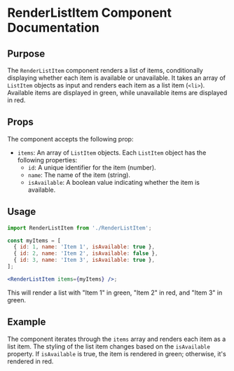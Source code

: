 # RenderListItem Component Documentation

## Purpose

The `RenderListItem` component renders a list of items, conditionally displaying whether each item is available or unavailable.  It takes an array of `ListItem` objects as input and renders each item as a list item (`<li>`).  Available items are displayed in green, while unavailable items are displayed in red.

## Props

The component accepts the following prop:

*   `items`: An array of `ListItem` objects. Each `ListItem` object has the following properties:
    *   `id`: A unique identifier for the item (number).
    *   `name`: The name of the item (string).
    *   `isAvailable`: A boolean value indicating whether the item is available.

## Usage

```jsx
import RenderListItem from './RenderListItem';

const myItems = [
  { id: 1, name: 'Item 1', isAvailable: true },
  { id: 2, name: 'Item 2', isAvailable: false },
  { id: 3, name: 'Item 3', isAvailable: true },
];

<RenderListItem items={myItems} />;
```

This will render a list with "Item 1" in green, "Item 2" in red, and "Item 3" in green.

## Example

The component iterates through the `items` array and renders each item as a list item.  The styling of the list item changes based on the `isAvailable` property.  If `isAvailable` is true, the item is rendered in green; otherwise, it's rendered in red.
